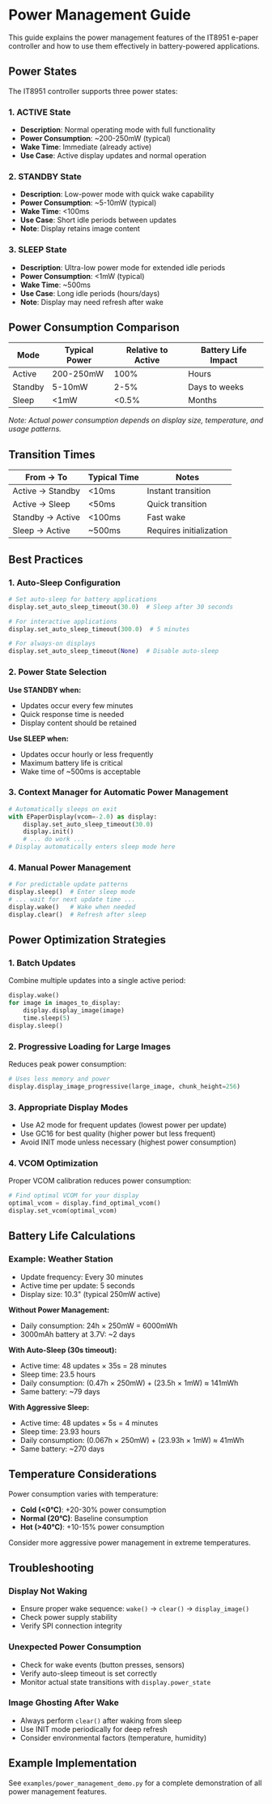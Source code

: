 # Power Management Guide

This guide explains the power management features of the IT8951 e-paper controller and how to use them effectively in battery-powered applications.

## Power States

The IT8951 controller supports three power states:

### 1. ACTIVE State

- **Description**: Normal operating mode with full functionality
- **Power Consumption**: ~200-250mW (typical)
- **Wake Time**: Immediate (already active)
- **Use Case**: Active display updates and normal operation

### 2. STANDBY State

- **Description**: Low-power mode with quick wake capability
- **Power Consumption**: ~5-10mW (typical)
- **Wake Time**: <100ms
- **Use Case**: Short idle periods between updates
- **Note**: Display retains image content

### 3. SLEEP State

- **Description**: Ultra-low power mode for extended idle periods
- **Power Consumption**: <1mW (typical)
- **Wake Time**: ~500ms
- **Use Case**: Long idle periods (hours/days)
- **Note**: Display may need refresh after wake

## Power Consumption Comparison

| Mode | Typical Power | Relative to Active | Battery Life Impact |
|------|---------------|-------------------|-------------------|
| Active | 200-250mW | 100% | Hours |
| Standby | 5-10mW | 2-5% | Days to weeks |
| Sleep | <1mW | <0.5% | Months |

*Note: Actual power consumption depends on display size, temperature, and usage patterns.*

## Transition Times

| From → To | Typical Time | Notes |
|-----------|--------------|-------|
| Active → Standby | <10ms | Instant transition |
| Active → Sleep | <50ms | Quick transition |
| Standby → Active | <100ms | Fast wake |
| Sleep → Active | ~500ms | Requires initialization |

## Best Practices

### 1. Auto-Sleep Configuration

```python
# Set auto-sleep for battery applications
display.set_auto_sleep_timeout(30.0)  # Sleep after 30 seconds

# For interactive applications
display.set_auto_sleep_timeout(300.0)  # 5 minutes

# For always-on displays
display.set_auto_sleep_timeout(None)  # Disable auto-sleep
```

### 2. Power State Selection

**Use STANDBY when:**

- Updates occur every few minutes
- Quick response time is needed
- Display content should be retained

**Use SLEEP when:**

- Updates occur hourly or less frequently
- Maximum battery life is critical
- Wake time of ~500ms is acceptable

### 3. Context Manager for Automatic Power Management

```python
# Automatically sleeps on exit
with EPaperDisplay(vcom=-2.0) as display:
    display.set_auto_sleep_timeout(30.0)
    display.init()
    # ... do work ...
# Display automatically enters sleep mode here
```

### 4. Manual Power Management

```python
# For predictable update patterns
display.sleep()  # Enter sleep mode
# ... wait for next update time ...
display.wake()   # Wake when needed
display.clear()  # Refresh after sleep
```

## Power Optimization Strategies

### 1. Batch Updates

Combine multiple updates into a single active period:

```python
display.wake()
for image in images_to_display:
    display.display_image(image)
    time.sleep(5)
display.sleep()
```

### 2. Progressive Loading for Large Images

Reduces peak power consumption:

```python
# Uses less memory and power
display.display_image_progressive(large_image, chunk_height=256)
```

### 3. Appropriate Display Modes

- Use A2 mode for frequent updates (lowest power per update)
- Use GC16 for best quality (higher power but less frequent)
- Avoid INIT mode unless necessary (highest power consumption)

### 4. VCOM Optimization

Proper VCOM calibration reduces power consumption:

```python
# Find optimal VCOM for your display
optimal_vcom = display.find_optimal_vcom()
display.set_vcom(optimal_vcom)
```

## Battery Life Calculations

### Example: Weather Station

- Update frequency: Every 30 minutes
- Active time per update: 5 seconds
- Display size: 10.3" (typical 250mW active)

**Without Power Management:**

- Daily consumption: 24h × 250mW = 6000mWh
- 3000mAh battery at 3.7V: ~2 days

**With Auto-Sleep (30s timeout):**

- Active time: 48 updates × 35s = 28 minutes
- Sleep time: 23.5 hours
- Daily consumption: (0.47h × 250mW) + (23.5h × 1mW) ≈ 141mWh
- Same battery: ~79 days

**With Aggressive Sleep:**

- Active time: 48 updates × 5s = 4 minutes
- Sleep time: 23.93 hours
- Daily consumption: (0.067h × 250mW) + (23.93h × 1mW) ≈ 41mWh
- Same battery: ~270 days

## Temperature Considerations

Power consumption varies with temperature:

- **Cold (<0°C)**: +20-30% power consumption
- **Normal (20°C)**: Baseline consumption
- **Hot (>40°C)**: +10-15% power consumption

Consider more aggressive power management in extreme temperatures.

## Troubleshooting

### Display Not Waking

- Ensure proper wake sequence: `wake()` → `clear()` → `display_image()`
- Check power supply stability
- Verify SPI connection integrity

### Unexpected Power Consumption

- Check for wake events (button presses, sensors)
- Verify auto-sleep timeout is set correctly
- Monitor actual state transitions with `display.power_state`

### Image Ghosting After Wake

- Always perform `clear()` after waking from sleep
- Use INIT mode periodically for deep refresh
- Consider environmental factors (temperature, humidity)

## Example Implementation

See `examples/power_management_demo.py` for a complete demonstration of all power management features.

